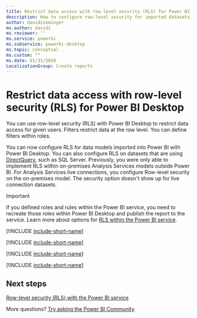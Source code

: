 ```yaml
---
title: Restrict data access with row-level security (RLS) for Power BI Desktop
description: How to configure row-level security for imported datasets, and DirectQuery, within Power BI Desktop.
author: davidiseminger
ms.author: davidi
ms.reviewer: ''
ms.service: powerbi
ms.subservice: powerbi-desktop
ms.topic: conceptual
ms.custom: ""
ms.date: 01/31/2020 
LocalizationGroup: Create reports
---
```


# Restrict data access with row-level security (RLS) for Power BI Desktop

You can use row-level security (RLS) with Power BI Desktop to restrict data access for given users. Filters restrict data at the row level. You can define filters within roles.

You can now configure RLS for data models imported into Power BI with Power BI Desktop. You can also configure RLS on datasets that are using [DirectQuery](../connect-data/desktop-use-directquery.md), such as SQL Server. Previously, you were only able to implement RLS within on-premises Analysis Services models outside Power BI. For Analysis Services live connections, you configure Row-level security on the on-premises model. The security option doesn't show up for live connection datasets.

> [!IMPORTANT]
> If you defined roles and rules within the Power BI service, you need to recreate those roles within Power BI Desktop and publish the report to the service. Learn more about options for [RLS within the Power BI service](../admin/service-admin-rls.md).

[!INCLUDE [include-short-name](../includes/rls-desktop-define-roles.md)]

[!INCLUDE [include-short-name](../includes/rls-desktop-view-as-roles.md)]

[!INCLUDE [include-short-name](../includes/rls-limitations.md)]

[!INCLUDE [include-short-name](../includes/rls-faq.md)]

## Next steps

[Row-level security (RLS) with the Power BI service](../admin/service-admin-rls.md)  

More questions? [Try asking the Power BI Community](https://community.powerbi.com/).
